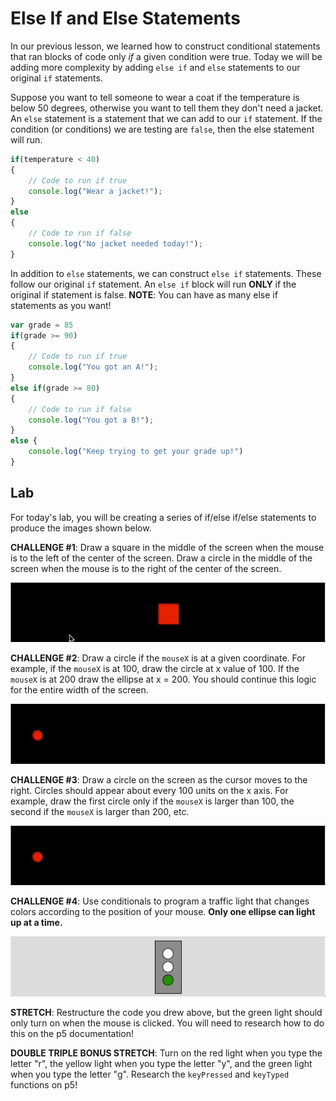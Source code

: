 # Else If and Else Statements

In our previous lesson, we learned how to construct conditional statements that ran blocks of code only *if* a given condition were true. Today we will be adding more complexity by adding `else if` and `else` statements to our original `if` statements.

Suppose you want to tell someone to wear a coat if the temperature is below 50 degrees, otherwise you want to tell them they don't need a jacket. An `else` statement is a statement that we can add to our `if` statement. If the condition (or conditions) we are testing are `false`, then the else statement will run.

```javascript
if(temperature < 40)
{
	// Code to run if true
	console.log("Wear a jacket!");
}
else 
{
	// Code to run if false
	console.log("No jacket needed today!");
}
```

In addition to `else` statements, we can construct `else if` statements. These follow our original `if` statement. An `else if` block will run **ONLY** if the original if statement is false. **NOTE**: You can have as many else if statements as you want!

```javascript
var grade = 85
if(grade >= 90)
{
	// Code to run if true
	console.log("You got an A!");
}
else if(grade >= 80)
{
	// Code to run if false
	console.log("You got a B!");
}
else {
	console.log("Keep trying to get your grade up!")
}
```

## Lab
For today's lab, you will be creating a series of if/else if/else statements to produce the images shown below.

**CHALLENGE #1**: Draw a square in the middle of the screen when the mouse is to the left of the center of the screen. Draw a circle in the middle of the screen when the mouse is to the right of the center of the screen. 

![](Problem1.gif)

**CHALLENGE #2**: Draw a circle if the `mouseX` is at a given coordinate. For example, if the `mouseX` is at 100, draw the circle at x value of 100. If the `mouseX` is at 200 draw the ellipse at x = 200. You should continue this logic for the entire width of the screen.

![](Problem2.gif)

**CHALLENGE #3**: Draw a circle on the screen as the cursor moves to the right. Circles should appear about every 100 units on the x axis. For example, draw the first circle only if the `mouseX` is larger than 100, the second if the `mouseX` is larger than 200, etc.

![](Problem3.gif)

**CHALLENGE #4**: Use conditionals to program a traffic light that changes colors according to the position of your mouse. **Only one ellipse can light up at a time.**

![](Problem4.gif)

**STRETCH**: Restructure the code you drew above, but the green light should only turn on when the mouse is clicked. You will need to research how to do this on the p5 documentation!

**DOUBLE TRIPLE BONUS STRETCH**: Turn on the red light when you type the letter "r", the yellow light when you type the letter "y", and the green light when you type the letter "g". Research the `keyPressed` and `keyTyped` functions on p5!
